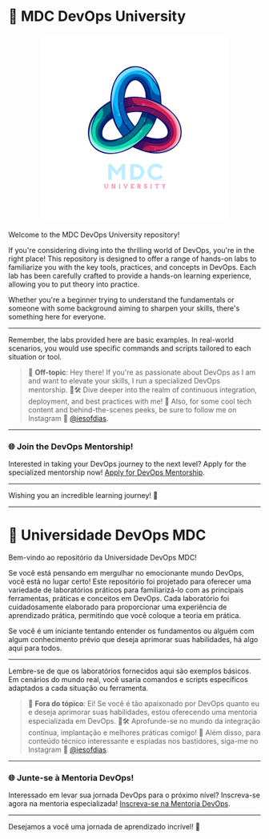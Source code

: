 # 🚀 MDC DevOps University

<p align="center">
  <img src="/img/logo.png">
</p>

Welcome to the MDC DevOps University repository!

If you're considering diving into the thrilling world of DevOps, you're in the right place! This repository is designed to offer a range of hands-on labs to familiarize you with the key tools, practices, and concepts in DevOps. Each lab has been carefully crafted to provide a hands-on learning experience, allowing you to put theory into practice.

Whether you're a beginner trying to understand the fundamentals or someone with some background aiming to sharpen your skills, there's something here for everyone.

---

Remember, the labs provided here are basic examples. In real-world scenarios, you would use specific commands and scripts tailored to each situation or tool.

> 🚨 **Off-topic**: Hey there! If you're as passionate about DevOps as I am and want to elevate your skills, I run a specialized DevOps mentorship. 🧠🛠 Dive deeper into the realm of continuous integration, deployment, and best practices with me! 🚀 Also, for some cool tech content and behind-the-scenes peeks, be sure to follow me on Instagram 📸 [@iesofdias](https://www.instagram.com/iesofdias/).

---

### 🌐 **Join the DevOps Mentorship!**
Interested in taking your DevOps journey to the next level? Apply for the specialized mentorship now! [Apply for DevOps Mentorship](https://guilhermemaia.com/mentoria-devops).

---

Wishing you an incredible learning journey! 🌟

---

# 🚀 Universidade DevOps MDC

Bem-vindo ao repositório da Universidade DevOps MDC!

Se você está pensando em mergulhar no emocionante mundo DevOps, você está no lugar certo! Este repositório foi projetado para oferecer uma variedade de laboratórios práticos para familiarizá-lo com as principais ferramentas, práticas e conceitos em DevOps. Cada laboratório foi cuidadosamente elaborado para proporcionar uma experiência de aprendizado prática, permitindo que você coloque a teoria em prática.

Se você é um iniciante tentando entender os fundamentos ou alguém com algum conhecimento prévio que deseja aprimorar suas habilidades, há algo aqui para todos.

---

Lembre-se de que os laboratórios fornecidos aqui são exemplos básicos. Em cenários do mundo real, você usaria comandos e scripts específicos adaptados a cada situação ou ferramenta.

> 🚨 **Fora do tópico**: Ei! Se você é tão apaixonado por DevOps quanto eu e deseja aprimorar suas habilidades, estou oferecendo uma mentoria especializada em DevOps. 🧠🛠 Aprofunde-se no mundo da integração contínua, implantação e melhores práticas comigo! 🚀 Além disso, para conteúdo técnico interessante e espiadas nos bastidores, siga-me no Instagram 📸 [@iesofdias](https://www.instagram.com/iesofdias/).

---

### 🌐 **Junte-se à Mentoria DevOps!**
Interessado em levar sua jornada DevOps para o próximo nível? Inscreva-se agora na mentoria especializada! [Inscreva-se na Mentoria DevOps](https://guilhermemaia.com/mentoria-devops).

---

Desejamos a você uma jornada de aprendizado incrível! 🌟
